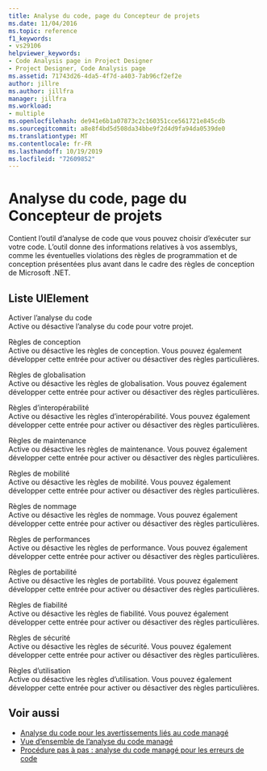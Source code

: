 ```yaml
---
title: Analyse du code, page du Concepteur de projets
ms.date: 11/04/2016
ms.topic: reference
f1_keywords:
- vs29106
helpviewer_keywords:
- Code Analysis page in Project Designer
- Project Designer, Code Analysis page
ms.assetid: 71743d26-4da5-4f7d-a403-7ab96cf2ef2e
author: jillre
ms.author: jillfra
manager: jillfra
ms.workload:
- multiple
ms.openlocfilehash: de941e6b1a07873c2c160351cce561721e845cdb
ms.sourcegitcommit: a8e8f4bd5d508da34bbe9f2d4d9fa94da0539de0
ms.translationtype: MT
ms.contentlocale: fr-FR
ms.lasthandoff: 10/19/2019
ms.locfileid: "72609852"
---
```

# <a name="code-analysis-project-designer"></a>Analyse du code, page du Concepteur de projets

Contient l’outil d’analyse de code que vous pouvez choisir d’exécuter sur votre code. L’outil donne des informations relatives à vos assemblys, comme les éventuelles violations des règles de programmation et de conception présentées plus avant dans le cadre des règles de conception de Microsoft .NET.

## <a name="uielement-list"></a>Liste UIElement

Activer l’analyse du code\
Active ou désactive l’analyse du code pour votre projet.

Règles de conception\
Active ou désactive les règles de conception. Vous pouvez également développer cette entrée pour activer ou désactiver des règles particulières.

Règles de globalisation\
Active ou désactive les règles de globalisation. Vous pouvez également développer cette entrée pour activer ou désactiver des règles particulières.

Règles d’interopérabilité\
Active ou désactive les règles d’interopérabilité. Vous pouvez également développer cette entrée pour activer ou désactiver des règles particulières.

Règles de maintenance\
Active ou désactive les règles de maintenance. Vous pouvez également développer cette entrée pour activer ou désactiver des règles particulières.

Règles de mobilité\
Active ou désactive les règles de mobilité. Vous pouvez également développer cette entrée pour activer ou désactiver des règles particulières.

Règles de nommage\
Active ou désactive les règles de nommage. Vous pouvez également développer cette entrée pour activer ou désactiver des règles particulières.

Règles de performances\
Active ou désactive les règles de performance. Vous pouvez également développer cette entrée pour activer ou désactiver des règles particulières.

Règles de portabilité\
Active ou désactive les règles de portabilité. Vous pouvez également développer cette entrée pour activer ou désactiver des règles particulières.

Règles de fiabilité\
Active ou désactive les règles de fiabilité. Vous pouvez également développer cette entrée pour activer ou désactiver des règles particulières.

Règles de sécurité\
Active ou désactive les règles de sécurité. Vous pouvez également développer cette entrée pour activer ou désactiver des règles particulières.

Règles d’utilisation\
Active ou désactive les règles d’utilisation. Vous pouvez également développer cette entrée pour activer ou désactiver des règles particulières.

## <a name="see-also"></a>Voir aussi

- [Analyse du code pour les avertissements liés au code managé](../../code-quality/code-analysis-for-managed-code-warnings.md)
- [Vue d’ensemble de l’analyse du code managé](../../code-quality/code-analysis-for-managed-code-overview.md)
- [Procédure pas à pas : analyse du code managé pour les erreurs de code](../../code-quality/walkthrough-analyzing-managed-code-for-code-defects.md)